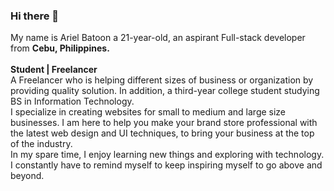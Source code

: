 ### Hi there 👋

<!--
**arielbatoon09/arielbatoon09** is a ✨ _special_ ✨ repository because its `README.md` (this file) appears on your GitHub profile. -->

My name is Ariel Batoon a 21-year-old, an aspirant Full-stack developer from <strong>Cebu, Philippines.</strong>
<br><br><strong>Student | Freelancer</strong>
<br>A Freelancer who is helping different sizes of business or organization by providing quality solution. In addition, a third-year college student studying BS in Information Technology. 
<br>I specialize in creating websites for small to medium and large size businesses. I am here to help you make your brand store professional with the latest web design and UI techniques, to bring your business at the top of the industry.
<br>In my spare time, I enjoy learning new things and exploring with technology. I constantly have to remind myself to keep inspiring myself to go above and beyond.
